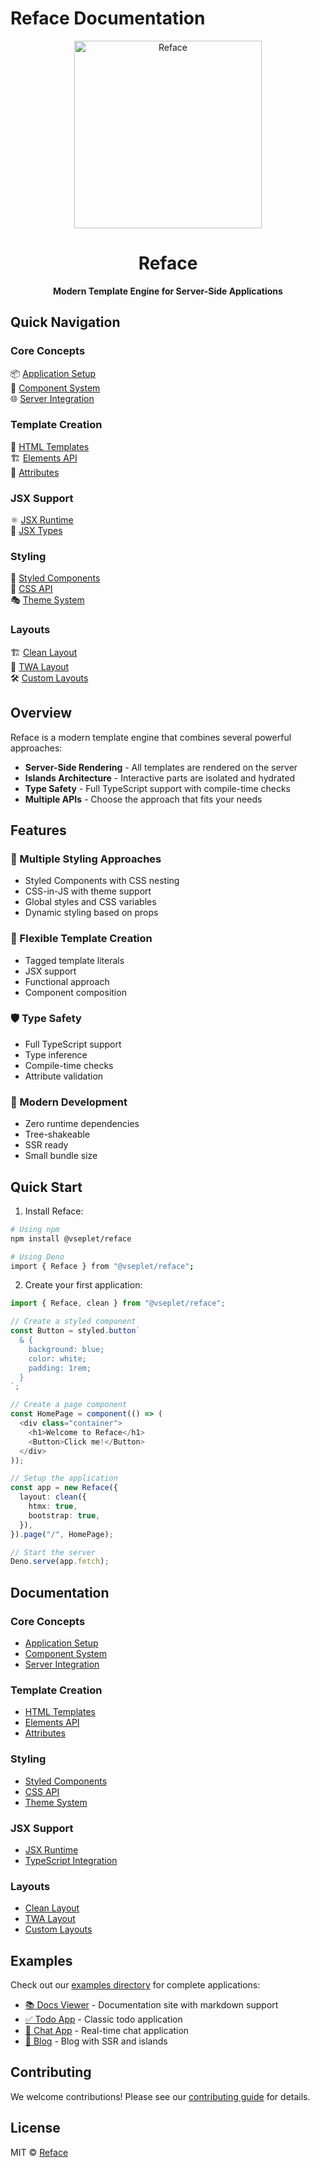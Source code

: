 # Reface Documentation

<div align="center">
  <img src="./assets/logo.svg" alt="Reface" width="300" />
  <h1>Reface</h1>
  <p><strong>Modern Template Engine for Server-Side Applications</strong></p>
</div>

## Quick Navigation

### Core Concepts

📦 [Application Setup](./core/readme.md)  
🧩 [Component System](./core/components.md)  
🌐 [Server Integration](./core/server.md)

### Template Creation

📝 [HTML Templates](./html/templates.md)  
🏗️ [Elements API](./html/elements.md)  
🎯 [Attributes](./html/attributes.md)

### JSX Support

⚛️ [JSX Runtime](./jsx/runtime.md)  
📐 [JSX Types](./jsx/types.md)

### Styling

💅 [Styled Components](./styled/components.md)  
🎨 [CSS API](./styled/css.md)  
🎭 [Theme System](./styled/theme.md)

### Layouts

🏗️ [Clean Layout](./layouts/clean.md)  
📱 [TWA Layout](./layouts/twa.md)  
🛠️ [Custom Layouts](./layouts/custom.md)

## Overview

Reface is a modern template engine that combines several powerful approaches:

- **Server-Side Rendering** - All templates are rendered on the server
- **Islands Architecture** - Interactive parts are isolated and hydrated
- **Type Safety** - Full TypeScript support with compile-time checks
- **Multiple APIs** - Choose the approach that fits your needs

## Features

### 🎨 Multiple Styling Approaches

- Styled Components with CSS nesting
- CSS-in-JS with theme support
- Global styles and CSS variables
- Dynamic styling based on props

### 🔧 Flexible Template Creation

- Tagged template literals
- JSX support
- Functional approach
- Component composition

### 🛡️ Type Safety

- Full TypeScript support
- Type inference
- Compile-time checks
- Attribute validation

### 🚀 Modern Development

- Zero runtime dependencies
- Tree-shakeable
- SSR ready
- Small bundle size

## Quick Start

1. Install Reface:

```bash
# Using npm
npm install @vseplet/reface

# Using Deno
import { Reface } from "@vseplet/reface";
```

2. Create your first application:

```typescript
import { Reface, clean } from "@vseplet/reface";

// Create a styled component
const Button = styled.button`
  & {
    background: blue;
    color: white;
    padding: 1rem;
  }
`;

// Create a page component
const HomePage = component(() => (
  <div class="container">
    <h1>Welcome to Reface</h1>
    <Button>Click me!</Button>
  </div>
));

// Setup the application
const app = new Reface({
  layout: clean({
    htmx: true,
    bootstrap: true,
  }),
}).page("/", HomePage);

// Start the server
Deno.serve(app.fetch);
```

## Documentation

### Core Concepts

- [Application Setup](./core/readme.md)
- [Component System](./core/components.md)
- [Server Integration](./core/server.md)

### Template Creation

- [HTML Templates](./html/templates.md)
- [Elements API](./html/elements.md)
- [Attributes](./html/attributes.md)

### Styling

- [Styled Components](./styled/components.md)
- [CSS API](./styled/css.md)
- [Theme System](./styled/theme.md)

### JSX Support

- [JSX Runtime](./jsx/runtime.md)
- [TypeScript Integration](./jsx/types.md)

### Layouts

- [Clean Layout](./layouts/clean.md)
- [TWA Layout](./layouts/twa.md)
- [Custom Layouts](./layouts/custom.md)

## Examples

Check out our [examples directory](../examples) for complete applications:

- [📚 Docs Viewer](../examples/docs-viewer) - Documentation site with markdown support
- [✅ Todo App](../examples/todo) - Classic todo application
- [💬 Chat App](../examples/chat) - Real-time chat application
- [📝 Blog](../examples/blog) - Blog with SSR and islands

## Contributing

We welcome contributions! Please see our [contributing guide](../CONTRIBUTING.md) for details.

## License

MIT © [Reface](../LICENSE)
